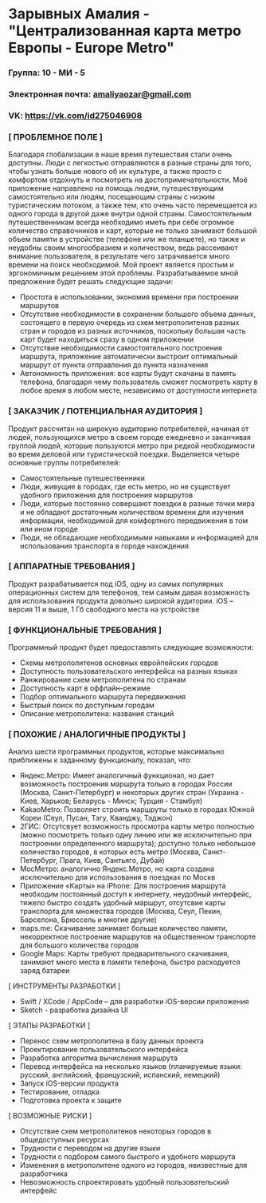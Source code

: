 # Зарывных Амалия - "Централизованная карта метро Европы - Europe Metro"
### Группа: 10 - МИ - 5
### Электронная почта: amaliyaozar@gmail.com
### VK: https://vk.com/id275046908



### [ ПРОБЛЕМНОЕ ПОЛЕ ]

Благодаря глобализации в наше время путешествия стали очень доступны. Люди с легкостью отправляются в разные страны для того, чтобы узнать больше нового об их культуре, а также просто с комфортом отдохнуть и посмотреть на достопримечательности. Моё приложение направлено на помощь людям, путешествующим самостоятельно или людям, посещающим страны с низким туристическим потоком, а также тем, кто очень часто перемещается из одного города в другой даже внутри одной страны. Самостоятельным путешественникам всегда необходимо иметь при себе огромное количество справочников и карт, которые не только занимают большой объем памяти в устройстве (телефоне или же планшете), но также и неудобны своим многообразием и количеством, ведь рассеивают внимание пользователя, в результате чего затрачивается много времени на поиск необходимой. Мой проект является простым и эргономичным решением этой проблемы. Разрабатываемое мной предложение будет решать следующие задачи:

* Простота в использовании, экономия времени при построении маршрутов
* Отсутствие необходимости в сохранении большого объема данных, состоящего в первую очередь из схем метрополитенов разных стран и городов из разных источников, поскольку большая часть карт будет находиться сразу в одном приложении
* Отсутствие необходимости самостоятельного построения маршрута, приложение автоматически выстроит оптимальный маршрут от  пункта отправления до пункта назначения
* Автономность приложения: все карты будут скачаны в память телефона, благодаря чему пользователь сможет посмотреть карту в любое время в любом месте, независимо от доступности интернета 


### [ ЗАКАЗЧИК / ПОТЕНЦИАЛЬНАЯ АУДИТОРИЯ ]

Продукт рассчитан на широкую аудиторию потребителей, начиная от людей, пользующихся метро в своем городе ежедневно и заканчивая группой людей, которые пользуются метро при редкой необходимости во время деловой или туристической поездки. Выделяется четыре основные группы потребителей:

* Самостоятельные путешественники 
* Люди, живущие в городах, где есть метро, но не существует удобного приложения для построения маршрутов
* Люди, которые постоянно совершают поездки в разные точки мира и не обладают достаточным количеством времени для изучения информации, необходимой для комфортного передвижения в том или ином городе
* Люди, не обладающие необходимыми навыками и информацией для использования транспорта в городе нахождения


### [ АППАРАТНЫЕ ТРЕБОВАНИЯ ] 

Продукт разрабатывается под iOS, одну из самых популярных операционных систем для телефонов, тем самым давая возможность для использования продукта довольно широкой аудитории.
iOS – версия 11 и выше, 1 Гб свободного места на устройстве



### [ ФУНКЦИОНАЛЬНЫЕ ТРЕБОВАНИЯ ]

Программный продукт будет предоставлять следующие возможности:
* Схемы метрополитенов основных евройпейских городов
* Доступность пользовательского интерфейса на разных языках
* Ранжирование схем метрополитена по странам
* Доступность карт в оффлайн-режиме
* Подбор оптимального маршрута передвижения
* Быстрый поиск по доступным городам
* Описание метрополитена: названия станций





### [ ПОХОЖИЕ / АНАЛОГИЧНЫЕ ПРОДУКТЫ ]

Анализ шести программных продуктов, которые максимально приближены к заданному функционалу, показал, что:

* Яндекс.Метро: Имеет аналогичный функционал, но дает возможность построения маршрута только в городах России (Москва, Санкт-Петербург) и некоторых других стран (Украина - Киев, Харьков; Беларусь - Минск; Турция - Стамбул)
* KakaoMetro: Позволяет строить маршруты только в городах Южной Кореи (Сеул, Пусан, Тэгу, Кванджу, Тэджон)
* 2ГИС: Отсутсвует возможность просмотра карты метро полностью (можно посмотреть только одну линию или же  исключительно при построении определенного маршрута); доступно только небольшое количество городов, в которых есть метро (Москва, Санкт-Петербург, Прага, Киев, Сантьяго, Дубай)
* МосМетро: аналогично Яндекс.Метро, но карта создана исключительно для использования в поездках по Москв
* Приложение «Карты» на iPhone: Для построения маршрута необходим постоянный доступ к интернету, неудобный интерфейс, тяжело быстро создать удобный маршрут, отсутсвие карты транспорта для множества городов (Москва, Сеул, Пекин, Барселона, Брюссель и многие другие)
* maps.me: Скачивание занимает больше количество памяти, некорректное построение маршрутов на общественном транспорте для большого количества городов
* Google Maps: Карты требуют предварительного скачивания, занимают много места в памяти телефона, быстро расходуется заряд батареи


[ ИНСТРУМЕНТЫ РАЗРАБОТКИ ]

* Swift / XCode / AppCode – для разработки iOS-версии приложения
* Sketch - разработка дизайна UI 



[ ЭТАПЫ РАЗРАБОТКИ ]

* Перенос схем метрополитена в базу данных проекта
* Проектирование пользовательского интерфейса
* Разработка алгоритма вычисления маршрута
* Перевод интерфейса на несколько языков (планируемые языки: русский, английский, французский, испанский, немецкий)
* Запуск iOS-версии продукта
* Тестирование, отладка
* Подготовка проекта к защите


[ ВОЗМОЖНЫЕ РИСКИ ]

* Отсутствие схем метрополитенов некоторых городов в общедоступных ресурсах
* Трудности с переводом на другие языки
* Трудности с подбором самого быстрого и удобного маршрута
* Изменения в метрополитене одного из городов, неизвестные для разработчика
* Невозможность спроектировать удобный пользовательский интерфейс 